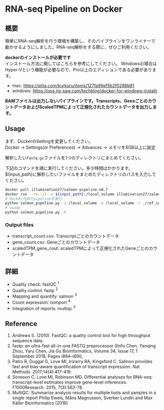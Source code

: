 # RNA-seq Pipeline on Docker

## 概要

簡単にRNA-seq解析を行う環境を構築し、そのパイプラインをワンライナーで動かせるようにしました。RNA-seq解析をする際に、ぜひご利用ください。

**dockerのインストールが必要です**  
インストール方法に関してはこちらを参考にしてください。
Windowsの場合はHyper-Vという機能が必要なので、Pro以上のエディションである必要があります。

- mac: https://qiita.com/kurkuru/items/127fa99ef5b2f0288b81
- windows: https://ops.jig-saw.com/techblog/docker-for-windows-install/

**BAMファイルは出力しないパイプラインです。Transcripts、GeneごとのカウントデータおよびScaledTPMによって正規化されたカウントデータを出力します。**

## Usage

まず、DockerのSettingを変更してください。  
Docker -> Settings(or Preferences) -> Advances -> メモリを8GB以上に設定

解析したい`fastq.gz`ファイルを1つのディレクトリにまとめてください。

下記のコマンドを順に実行してください。多少時間はかかります。${input_path}に解析したいファイルをまとめたディレクトリのパスを入力してください。

```bash
docker pull illumination27/salmon-pipeline:v0.7
docker run --rm -it -v ${input_path}:/local_volume illumination27/salmon-pipeline:v0.7 bash
# docker内部でpipelineを実行
python salmon_pipeline.py -i /local_volume -o /local_volume -r ./ref_index
# usage
python salmon_pipeline.py -h
```

### Output files

- transcript_count.csv: Transcriptごとのカウントデータ
- gene_count.csv: Geneごとのカウントデータ
- scaledTPM_gene_cout: scaledTPMによって正規化されたGeneごとのカウントデータ

## 詳細

- Quality check: fastQC <sup>1</sup>
- Quality control: fastp <sup>2</sup>
- Mapping and quantify: salmon <sup>3</sup>
- Count expression: tximport <sup>4</sup>
- Integration of reports: multiqc <sup>5</sup>

## Reference

1. Andrews S. (2010). FastQC: a quality control tool for high throughput sequence data.
2. fastp: an ultra-fast all-in-one FASTQ preprocessor Shifu Chen, Yanqing Zhou, Yaru Chen, Jia Gu Bioinformatics, Volume 34, Issue 17, 1 September 2018, Pages i884–i890,
3. Patro R, Duggal G, Love MI, Irizarry RA, Kingsford C. Salmon provides fast and bias-aware quantification of transcript expression. Nat Methods. 2017;14(4):417-419.
4. Soneson C, Love MI, Robinson MD. Differential analyses for RNA-seq: transcript-level estimates improve gene-level inferences. F1000Research. 2015, 7(3):562-78.
5. MultiQC: Summarize analysis results for multiple tools and samples in a single report Philip Ewels, Måns Magnusson, Sverker Lundin and Max Käller Bioinformatics (2016)
